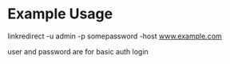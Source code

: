 # Example Usage

linkredirect -u admin -p somepassword -host www.example.com

user and password are for basic auth login